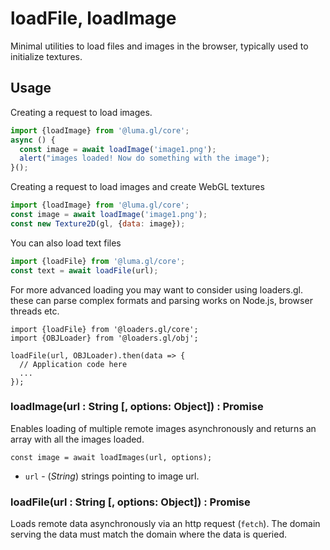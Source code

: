 # loadFile, loadImage

Minimal utilities to load files and images in the browser, typically used to initialize textures.

## Usage

Creating a request to load images.
```js
import {loadImage} from '@luma.gl/core';
async () {
  const image = await loadImage('image1.png');
  alert("images loaded! Now do something with the image");
}();
```

Creating a request to load images and create WebGL textures
```js
import {loadImage} from '@luma.gl/core';
const image = await loadImage('image1.png');
const new Texture2D(gl, {data: image});
```

You can also load text files
```js
import {loadFile} from '@luma.gl/core';
const text = await loadFile(url);
```

For more advanced loading you may want to consider using loaders.gl. these can parse complex formats and parsing works on Node.js, browser threads etc.
```
import {loadFile} from '@loaders.gl/core';
import {OBJLoader} from '@loaders.gl/obj';

loadFile(url, OBJLoader).then(data => {
  // Application code here
  ...
});
```


### loadImage(url : String [, options: Object]) : Promise

Enables loading of multiple remote images asynchronously and returns an array with all the images loaded.

```
const image = await loadImages(url, options);
```

* `url` - (*String*) strings pointing to image url.


### loadFile(url : String [, options: Object]) : Promise

Loads remote data asynchronously via an http request (`fetch`). The domain serving the data must match the domain where the data is queried.
